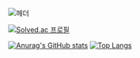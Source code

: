 ![헤더](https://capsule-render.vercel.app/api?type=soft&height=300&color=gradient&text=Hi%20!&fontSize=30&fontAlign=50&fontAlignY=50&textBg=false&desc=The%20greatest%20despair%20is%20the%20gap%20between%20who%20I%20could%20be%20and%20who%20I%20am&descAlignY=87&descAlign=60&descSize=20)

[![Solved.ac
프로필](http://mazassumnida.wtf/api/generate_badge?boj=jyjy0372)](https://solved.ac/jyjy0372)

[![Anurag's GitHub stats](https://github-readme-stats.vercel.app/api?username=asklas&hide=stars&count_private=true&show_icons=true&theme=tokyonight)](https://github.com/anuraghazra/github-readme-stats)
[![Top Langs](https://github-readme-stats.vercel.app/api/top-langs/?username=asklas&layout=compact)](https://github.com/anuraghazra/github-readme-stats)
<!--
**asklas/asklas** is a ✨ _special_ ✨ repository because its `README.md` (this file) appears on your GitHub profile.

Here are some ideas to get you started:

- 🔭 I’m currently working on ...
- 🌱 I’m currently learning ...
- 👯 I’m looking to collaborate on ...
- 🤔 I’m looking for help with ...
- 💬 Ask me about ...
- 📫 How to reach me: ...
- 😄 Pronouns: ...
- ⚡ Fun fact: ...
-->
